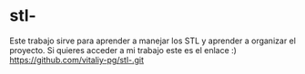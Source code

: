 # stl-
Este trabajo sirve para aprender a manejar los STL y aprender a organizar el proyecto.
Si quieres acceder a mi trabajo este es el enlace :) https://github.com/vitaliy-pg/stl-.git
